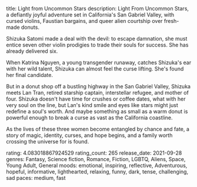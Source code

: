 title: Light from Uncommon Stars
description: Light From Uncommon Stars, a defiantly joyful adventure set in California's San Gabriel Valley, with cursed violins, Faustian bargains, and queer alien courtship over fresh-made donuts.  

Shizuka Satomi made a deal with the devil: to escape damnation, she must entice seven other violin prodigies to trade their souls for success. She has already delivered six. 

When Katrina Nguyen, a young transgender runaway, catches Shizuka's ear with her wild talent, Shizuka can almost feel the curse lifting. She's found her final candidate. 

But in a donut shop off a bustling highway in the San Gabriel Valley, Shizuka meets Lan Tran, retired starship captain, interstellar refugee, and mother of four. Shizuka doesn't have time for crushes or coffee dates, what with her very soul on the line, but Lan's kind smile and eyes like stars might just redefine a soul's worth. And maybe something as small as a warm donut is powerful enough to break a curse as vast as the California coastline. 

As the lives of these three women become entangled by chance and fate, a story of magic, identity, curses, and hope begins, and a family worth crossing the universe for is found. 



rating: 4.083018867924529
rating_count: 265
release_date: 2021-09-28
genres: Fantasy, Science fiction, Romance, Fiction, LGBTQ, Aliens, Space, Young Adult, General
moods: emotional, inspiring, reflective, Adventurous, hopeful, informative, lighthearted, relaxing, funny, dark, tense, challenging, sad
paces: medium, fast